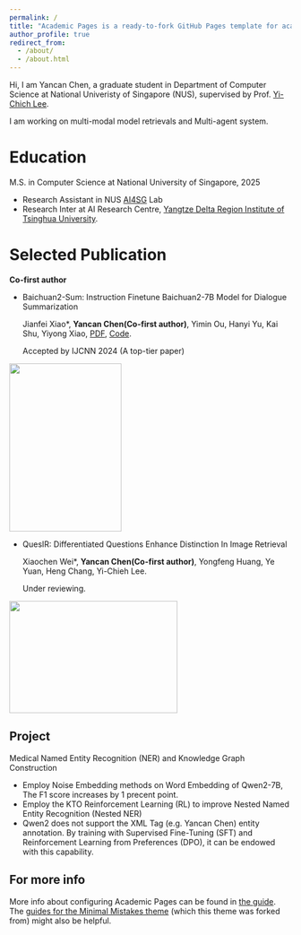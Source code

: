```yaml
---
permalink: /
title: "Academic Pages is a ready-to-fork GitHub Pages template for academic personal websites"
author_profile: true
redirect_from: 
  - /about/
  - /about.html
---
```


Hi, I am Yancan Chen, a graduate student in Department of Computer Science at National Univeristy of Singapore (NUS), supervised by Prof. [Yi-Chich Lee](https://www.comp.nus.edu.sg/cs/people/yclee/).

I am working on multi-modal model retrievals and Multi-agent system.

Education
======
M.S. in Computer Science at National University of Singapore, 2025
* Research Assistant in NUS [AI4SG](https://www.ai4sg.org/) Lab
* Research Inter at AI Research Centre, [Yangtze Delta Region Institute of Tsinghua University](https://www.tsinghua-zj.edu.cn/en/home). 


Selected Publication
======
**Co-first author**
- Baichuan2-Sum: Instruction Finetune Baichuan2-7B Model for Dialogue Summarization

  Jianfei Xiao*, **Yancan Chen(Co-first author)**, Yimin Ou, Hanyi Yu, Kai Shu, Yiyong Xiao, [PDF](https://arxiv.org/abs/2401.15496), [Code](https://github.com/aivolcano/LLM4DialogueSummarization).

  Accepted by IJCNN 2024 (A top-tier paper)


<img src="https://github.com/user-attachments/assets/0ade5c1f-23db-4194-a616-55ceece8cbfd" width="200" height="300">


- QuesIR: Differentiated Questions Enhance Distinction In Image Retrieval

  Xiaochen Wei*, **Yancan Chen(Co-first author)**, Yongfeng Huang, Ye Yuan, Heng Chang, Yi-Chieh Lee.

  Under reviewing.


<img src="https://github.com/user-attachments/assets/18a1a4f1-876a-4c57-8560-ee0705c53209" width="300" height="200">



Project 
------
Medical Named Entity Recognition (NER) and Knowledge Graph Construction
* Employ Noise Embedding methods on Word Embedding of Qwen2-7B, The F1 score increases by 1 precent point.
* Employ the KTO Reinforcement Learning (RL) to improve Nested Named Entity Recognition (Nested NER)
* Qwen2 does not support the XML Tag (e.g. <person>Yancan Chen</person>) entity annotation. By training with Supervised Fine-Tuning (SFT) and Reinforcement Learning from Preferences (DPO), it can be endowed with this capability.

For more info
------
More info about configuring Academic Pages can be found in [the guide](https://academicpages.github.io/markdown/). The [guides for the Minimal Mistakes theme](https://mmistakes.github.io/minimal-mistakes/docs/configuration/) (which this theme was forked from) might also be helpful.
